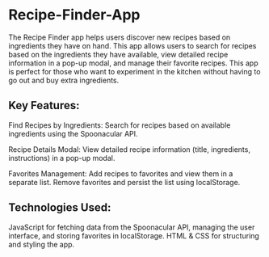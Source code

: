 # Recipe-Finder-App

The Recipe Finder app helps users discover new recipes based on ingredients they have on hand. This app allows users to search for recipes based on the ingredients they have available, view detailed recipe information in a pop-up modal, and manage their favorite recipes. This app is perfect for those who want to experiment in the kitchen without having to go out and buy extra ingredients.

## Key Features:
Find Recipes by Ingredients:
Search for recipes based on available ingredients using the Spoonacular API.

Recipe Details Modal:
View detailed recipe information (title, ingredients, instructions) in a pop-up modal.

Favorites Management:
Add recipes to favorites and view them in a separate list.
Remove favorites and persist the list using localStorage.

## Technologies Used:
JavaScript for fetching data from the Spoonacular API, managing the user interface, and storing favorites in localStorage.
HTML & CSS for structuring and styling the app.
